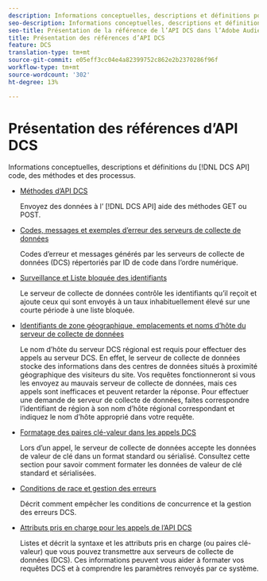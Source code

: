 ```yaml
---
description: Informations conceptuelles, descriptions et définitions pour le code, les méthodes et les processus de l’API DCS.
seo-description: Informations conceptuelles, descriptions et définitions pour le code, les méthodes et les processus de l’API DCS dans Adobe Audience Manager (AAM).
seo-title: Présentation de la référence de l’API DCS dans l’Adobe Audience Manager (AAM)
title: Présentation des références d’API DCS
feature: DCS
translation-type: tm+mt
source-git-commit: e05eff3cc04e4a82399752c862e2b2370286f96f
workflow-type: tm+mt
source-wordcount: '302'
ht-degree: 13%

---
```



# Présentation des références d’API DCS

Informations conceptuelles, descriptions et définitions du [!DNL DCS API] code, des méthodes et des processus.

* [Méthodes d’API DCS](/help/using/api/dcs-intro/dcs-api-reference/dcs-api-methods.md)

   Envoyez des données à l’ [!DNL DCS API] aide des méthodes GET ou POST.

* [Codes, messages et exemples d’erreur des serveurs de collecte de données](/help/using/api/dcs-intro/dcs-api-reference/dcs-error-codes.md)

   Codes d’erreur et messages générés par les serveurs de collecte de données (DCS) répertoriés par ID de code dans l’ordre numérique.

* [Surveillance et Liste bloquée des identifiants](/help/using/api/dcs-intro/dcs-api-reference/id-monitoring-denylisting.md)

   Le serveur de collecte de données contrôle les identifiants qu’il reçoit et ajoute ceux qui sont envoyés à un taux inhabituellement élevé sur une courte période à une liste bloquée.

* [Identifiants de zone géographique, emplacements et noms d’hôte du serveur de collecte de données](/help/using/api/dcs-intro/dcs-api-reference/dcs-regions.md)

   Le nom d’hôte du serveur DCS régional est requis pour effectuer des appels au serveur DCS. En effet, le serveur de collecte de données stocke des informations dans des centres de données situés à proximité géographique des visiteurs du site. Vos requêtes fonctionneront si vous les envoyez au mauvais serveur de collecte de données, mais ces appels sont inefficaces et peuvent retarder la réponse. Pour effectuer une demande de serveur de collecte de données, faites correspondre l’identifiant de région à son nom d’hôte régional correspondant et indiquez le nom d’hôte approprié dans votre requête.

* [Formatage des paires clé-valeur dans les appels DCS](/help/using/api/dcs-intro/dcs-api-reference/dcs-key-format.md)

   Lors d’un appel, le serveur de collecte de données accepte les données de valeur de clé dans un format standard ou sérialisé. Consultez cette section pour savoir comment formater les données de valeur de clé standard et sérialisées.

* [Conditions de race et gestion des erreurs](/help/using/api/dcs-intro/dcs-api-reference/dcs-race-conditions.md)

   Décrit comment empêcher les conditions de concurrence et la gestion des erreurs DCS.

* [Attributs pris en charge pour les appels de l’API DCS](/help/using/api/dcs-intro/dcs-api-reference/dcs-keys.md)

   Listes et décrit la syntaxe et les attributs pris en charge (ou paires clé-valeur) que vous pouvez transmettre aux serveurs de collecte de données (DCS). Ces informations peuvent vous aider à formater vos requêtes DCS et à comprendre les paramètres renvoyés par ce système.
